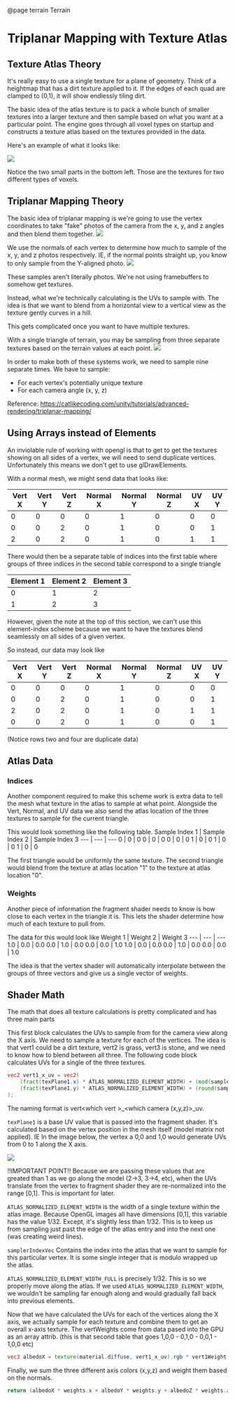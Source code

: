 @page terrain Terrain

# Triplanar Mapping with Texture Atlas

## Texture Atlas Theory

It's really easy to use a single texture for a plane of geometry. Think of a heightmap that has a dirt texture applied to it. If the edges of each quad are clamped to (0,1), it will show endlessly tiling dirt.

The basic idea of the atlas texture is to pack a whole bunch of smaller textures into a larger texture and then sample based on what you want at a particular point. The engine goes through all voxel types on startup and constructs a texture atlas based on the textures provided in the data.

Here's an example of what it looks like:

![](/docs/src/images/renderer/terrain/textureAtlasExample.png)

Notice the two small parts in the bottom left. Those are the textures for two different types of voxels.

## Triplanar Mapping Theory

The basic idea of triplanar mapping is we're going to use the vertex coordinates to take "fake" photos of the camera from the x, y, and z angles and then blend them together.
![](/docs/src/images/renderer/terrain/triplanarTheoryCameras.png)

We use the normals of each vertex to determine how much to sample of the x, y, and z photos respectively. IE, if the normal points straight up, you know to only sample from the Y-aligned photo.
![](/docs/src/images/renderer/terrain/triplanarTheoryNormals.png)

These samples aren't literally photos. We're not using framebuffers to somehow get textures.

Instead, what we're technically calculating is the UVs to sample with. The idea is that we want to blend from a horizontal view to a vertical view as the texture gently curves in a hill.

This gets complicated once you want to have multiple textures.

With a single triangle of terrain, you may be sampling from three separate textures based on the terrain values at each point.
![](/docs/src/images/renderer/terrain/triplanarTheoryMultiTexture.png)

In order to make both of these systems work, we need to sample nine separate times. We have to sample:
 - For each vertex's potentially unique texture
 - For each camera angle (x, y, z)

Reference: https://catlikecoding.com/unity/tutorials/advanced-rendering/triplanar-mapping/


## Using Arrays instead of Elements

An inviolable rule of working with opengl is that to get to get the textures showing on all sides of a vertex, we will need to send duplicate vertices. Unfortunately this means we don't get to use glDrawElements.

With a normal mesh, we might send data that looks like:

Vert X  | Vert Y | Vert Z | Normal X | Normal Y | Normal Z | UV X | UV Y
------------- | ------------- | ------------- | ------------- | ------------- | ------------- | ------------- | -------------
0  |  0  |  0  |  0  |  1  |  0  |  0  |  0
0  |  0  |  2  |  0  |  1  |  0  |  0  |  1
2  |  0  |  2  |  0  |  1  |  0  |  1  |  1

There would then be a separate table of indices into the first table where groups of three indices in the second table correspond to a single triangle

Element 1 | Element 2 | Element 3
 --- | --- | ---
0 | 1 | 2
1 | 2 | 3

However, given the note at the top of this section, we can't use this element-index scheme because we want to have the textures blend seamlessly on all sides of a given vertex.

So instead, our data may look like

Vert X  | Vert Y | Vert Z | Normal X | Normal Y | Normal Z | UV X | UV Y
------------- | ------------- | ------------- | ------------- | ------------- | ------------- | ------------- | -------------
0  |  0  |  0  |  0  |  1  |  0  |  0  |  0
0  |  0  |  2  |  0  |  1  |  0  |  0  |  1
2  |  0  |  2  |  0  |  1  |  0  |  1  |  1
0  |  0  |  2  |  0  |  1  |  0  |  0  |  1

(Notice rows two and four are duplicate data)


## Atlas Data

### Indices

Another component required to make this scheme work is extra data to tell the mesh what texture in the atlas to sample at what point. Alongside the Vert, Normal, and UV data we also send the atlas location of the three textures to sample for the current triangle.

This would look something like the following table.
Sample Index 1 | Sample Index 2 | Sample Index 3
 --- | --- | ---
 0 | 0 | 0
 0 | 0 | 0
 0 | 0 | 0
 1 | 0 | 0
 1 | 0 | 0
 1 | 0 | 0

The first triangle would be uniformly the same texture. The second triangle would blend from the texture at atlas location "1" to the texture at atlas location "0".


### Weights

Another piece of information the fragment shader needs to know is how close to each vertex in the triangle it is. This lets the shader determine how much of each texture to pull from.

The data for this would look like
Weight 1 | Weight 2 | Weight 3
 --- | --- | ---
 1.0 | 0.0 | 0.0
 0.0 | 1.0 | 0.0
 0.0 | 0.0 | 1.0
 1.0 | 0.0 | 0.0
 0.0 | 1.0 | 0.0
 0.0 | 0.0 | 1.0

The idea is that the vertex shader will automatically interpolate between the groups of three vectors and give us a single vector of weights.

## Shader Math

The math that does all texture calculations is pretty complicated and has three main parts


This first block calculates the UVs to sample from for the camera view along the X axis. We need to sample a texture for each of the vertices. The idea is that vert1 could be a dirt texture, vert2 is grass, vert3 is stone, and we need to know how to blend between all three. The following code block calculates UVs for a single of the three textures.

``` glsl
vec2 vert1_x_uv = vec2(
    (fract(texPlane1.x) * ATLAS_NORMALIZED_ELEMENT_WIDTH) + (mod(samplerIndexVec.x,ATLAS_EL_PER_ROW) * ATLAS_NORMALIZED_ELEMENT_WIDTH_FULL),
    (fract(texPlane1.y) * ATLAS_NORMALIZED_ELEMENT_WIDTH) + (round(samplerIndexVec.x / ATLAS_EL_PER_ROW) * ATLAS_NORMALIZED_ELEMENT_WIDTH_FULL)
);
```
The naming format is vert\<which vert \>_\<which camera (x,y,z)\>_uv.

`texPlane1` is a base UV value that is passed into the fragment shader. It's calculated based on the vertex position in the mesh itself (model matrix not applied). IE In the image below, the vertex a 0,0 and 1,0 would generate UVs from 0 to 1 along the X axis.

![](/docs/src/images/renderer/terrain/polygonOverflowExplanation.png)

!!IMPORTANT POINT!! Because we are passing these values that are greated than 1 as we go along the model (2->3, 3->4, etc), when the UVs translate from the vertex to fragment shader they are re-normalized into the range [0,1]. This is important for later.

`ATLAS_NORMALIZED_ELEMENT_WIDTH` is the width of a single texture within the atlas image. Because OpenGL images all have dimensions [0,1], this variable has the value 1/32. Except, it's slightly less than 1/32. This is to keep us from sampling just past the edge of the atlas entry and into the next one (was creating weird lines).

`samplerIndexVec` Contains the index into the atlas that we want to sample for this particular vertex. It is some single integer that is modulo wrapped up the atlas.

`ATLAS_NORMALIZED_ELEMENT_WIDTH_FULL` is precisely 1/32. This is so we properly move along the atlas. If we used `ATLAS_NORMALIZED_ELEMENT_WIDTH`, we wouldn't be sampling far enough along and would gradually fall back into previous elements.



Now that we have calculated the UVs for each of the vertices along the X axis, we actually sample for each texture and combine them to get an overall x-axis texture. The vertWeights come from data pased into the GPU as an array attrib. (this is that second table that goes 1,0,0 - 0,1,0 - 0,0,1 - 1,0,0   etc)

``` glsl
vec3 albedoX = texture(material.diffuse, vert1_x_uv).rgb * vert1Weight + texture(material.diffuse, vert2_x_uv).rgb * vert2Weight + texture(material.diffuse, vert3_x_uv).rgb * vert3Weight;
```







Finally, we sum the three different axis colors (x,y,z) and weight them based on the normals.

``` glsl
return (albedoX * weights.x + albedoY * weights.y + albedoZ * weights.z);
```

